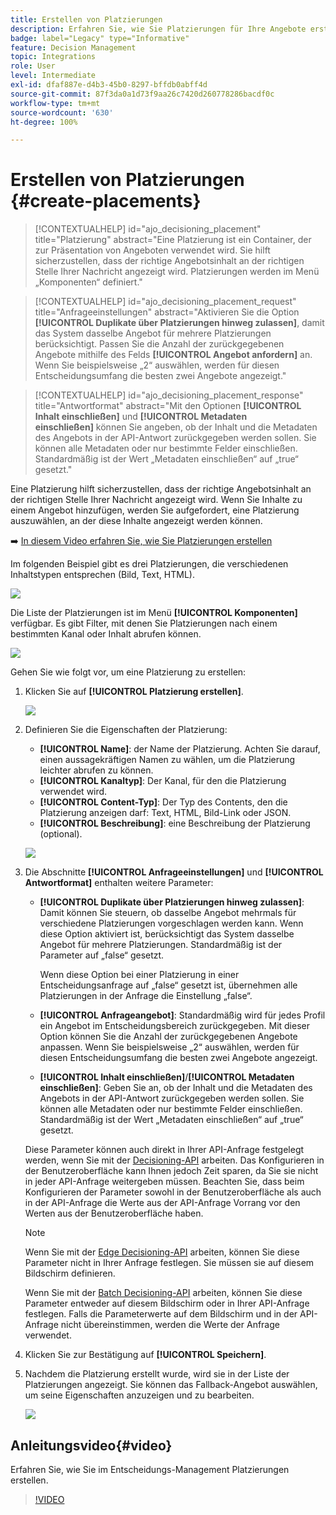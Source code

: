 ```yaml
---
title: Erstellen von Platzierungen
description: Erfahren Sie, wie Sie Platzierungen für Ihre Angebote erstellen
badge: label="Legacy" type="Informative"
feature: Decision Management
topic: Integrations
role: User
level: Intermediate
exl-id: dfaf887e-d4b3-45b0-8297-bffdb0abff4d
source-git-commit: 87f3da0a1d73f9aa26c7420d260778286bacdf0c
workflow-type: tm+mt
source-wordcount: '630'
ht-degree: 100%

---
```


# Erstellen von Platzierungen {#create-placements}

>[!CONTEXTUALHELP]
>id="ajo_decisioning_placement"
>title="Platzierung"
>abstract="Eine Platzierung ist ein Container, der zur Präsentation von Angeboten verwendet wird. Sie hilft sicherzustellen, dass der richtige Angebotsinhalt an der richtigen Stelle Ihrer Nachricht angezeigt wird. Platzierungen werden im Menü „Komponenten“ definiert."

>[!CONTEXTUALHELP]
>id="ajo_decisioning_placement_request"
>title="Anfrageeinstellungen"
>abstract="Aktivieren Sie die Option **[!UICONTROL Duplikate über Platzierungen hinweg zulassen]**, damit das System dasselbe Angebot für mehrere Platzierungen berücksichtigt. Passen Sie die Anzahl der zurückgegebenen Angebote mithilfe des Felds **[!UICONTROL Angebot anfordern]** an. Wenn Sie beispielsweise „2“ auswählen, werden für diesen Entscheidungsumfang die besten zwei Angebote angezeigt."

>[!CONTEXTUALHELP]
>id="ajo_decisioning_placement_response"
>title="Antwortformat"
>abstract="Mit den Optionen **[!UICONTROL Inhalt einschließen]** und **[!UICONTROL Metadaten einschließen]** können Sie angeben, ob der Inhalt und die Metadaten des Angebots in der API-Antwort zurückgegeben werden sollen. Sie können alle Metadaten oder nur bestimmte Felder einschließen. Standardmäßig ist der Wert „Metadaten einschließen“ auf „true“ gesetzt."

Eine Platzierung hilft sicherzustellen, dass der richtige Angebotsinhalt an der richtigen Stelle Ihrer Nachricht angezeigt wird. Wenn Sie Inhalte zu einem Angebot hinzufügen, werden Sie aufgefordert, eine Platzierung auszuwählen, an der diese Inhalte angezeigt werden können.

➡️ [In diesem Video erfahren Sie, wie Sie Platzierungen erstellen](#video)

Im folgenden Beispiel gibt es drei Platzierungen, die verschiedenen Inhaltstypen entsprechen (Bild, Text, HTML).

![](../assets/offers_placement_schema.png)

Die Liste der Platzierungen ist im Menü **[!UICONTROL Komponenten]** verfügbar. Es gibt Filter, mit denen Sie Platzierungen nach einem bestimmten Kanal oder Inhalt abrufen können.

![](../assets/placements_filter.png)

Gehen Sie wie folgt vor, um eine Platzierung zu erstellen:

1. Klicken Sie auf **[!UICONTROL Platzierung erstellen]**.

   ![](../assets/offers_placement_creation.png)

1. Definieren Sie die Eigenschaften der Platzierung:

   * **[!UICONTROL Name]**: der Name der Platzierung. Achten Sie darauf, einen aussagekräftigen Namen zu wählen, um die Platzierung leichter abrufen zu können.
   * **[!UICONTROL Kanaltyp]**: Der Kanal, für den die Platzierung verwendet wird.
   * **[!UICONTROL Content-Typ]**: Der Typ des Contents, den die Platzierung anzeigen darf: Text, HTML, Bild-Link oder JSON.
   * **[!UICONTROL Beschreibung]**: eine Beschreibung der Platzierung (optional).

   ![](../assets/offers_placement_creation_properties.png)

1. Die Abschnitte **[!UICONTROL Anfrageeinstellungen]** und **[!UICONTROL Antwortformat]** enthalten weitere Parameter:

   * **[!UICONTROL Duplikate über Platzierungen hinweg zulassen]**: Damit können Sie steuern, ob dasselbe Angebot mehrmals für verschiedene Platzierungen vorgeschlagen werden kann. Wenn diese Option aktiviert ist, berücksichtigt das System dasselbe Angebot für mehrere Platzierungen. Standardmäßig ist der Parameter auf „false“ gesetzt.

     Wenn diese Option bei einer Platzierung in einer Entscheidungsanfrage auf „false“ gesetzt ist, übernehmen alle Platzierungen in der Anfrage die Einstellung „false“.

   * **[!UICONTROL Anfrageangebot]**: Standardmäßig wird für jedes Profil ein Angebot im Entscheidungsbereich zurückgegeben. Mit dieser Option können Sie die Anzahl der zurückgegebenen Angebote anpassen. Wenn Sie beispielsweise „2“ auswählen, werden für diesen Entscheidungsumfang die besten zwei Angebote angezeigt.

   * **[!UICONTROL Inhalt einschließen]**/**[!UICONTROL Metadaten einschließen]**: Geben Sie an, ob der Inhalt und die Metadaten des Angebots in der API-Antwort zurückgegeben werden sollen. Sie können alle Metadaten oder nur bestimmte Felder einschließen. Standardmäßig ist der Wert „Metadaten einschließen“ auf „true“ gesetzt.

   Diese Parameter können auch direkt in Ihrer API-Anfrage festgelegt werden, wenn Sie mit der [Decisioning-API](https://experienceleague.adobe.com/docs/journey-optimizer/using/offer-decisioning/api-reference/offer-delivery-api/decisioning-api.html?lang=de) arbeiten. Das Konfigurieren in der Benutzeroberfläche kann Ihnen jedoch Zeit sparen, da Sie sie nicht in jeder API-Anfrage weitergeben müssen. Beachten Sie, dass beim Konfigurieren der Parameter sowohl in der Benutzeroberfläche als auch in der API-Anfrage die Werte aus der API-Anfrage Vorrang vor den Werten aus der Benutzeroberfläche haben.

   >[!NOTE]
   >
   >Wenn Sie mit der [Edge Decisioning-API](https://experienceleague.adobe.com/docs/journey-optimizer/using/offer-decisioning/api-reference/offer-delivery-api/edge-decisioning-api.html?lang=de) arbeiten, können Sie diese Parameter nicht in Ihrer Anfrage festlegen. Sie müssen sie auf diesem Bildschirm definieren.
   >
   >Wenn Sie mit der [Batch Decisioning-API](../api-reference/offer-delivery-api/batch-decisioning-api.md) arbeiten, können Sie diese Parameter entweder auf diesem Bildschirm oder in Ihrer API-Anfrage festlegen. Falls die Parameterwerte auf dem Bildschirm und in der API-Anfrage nicht übereinstimmen, werden die Werte der Anfrage verwendet.

1. Klicken Sie zur Bestätigung auf **[!UICONTROL Speichern]**.

1. Nachdem die Platzierung erstellt wurde, wird sie in der Liste der Platzierungen angezeigt. Sie können das Fallback-Angebot auswählen, um seine Eigenschaften anzuzeigen und zu bearbeiten.

   ![](../assets/placement_created.png)

## Anleitungsvideo{#video}

Erfahren Sie, wie Sie im Entscheidungs-Management Platzierungen erstellen.

>[!VIDEO](https://video.tv.adobe.com/v/329372?quality=12)


